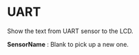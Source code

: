 <i class="icon-font"></i>UART
===================
Show the text from UART sensor to the LCD.

**SensorName**
: Blank to pick up a new one.